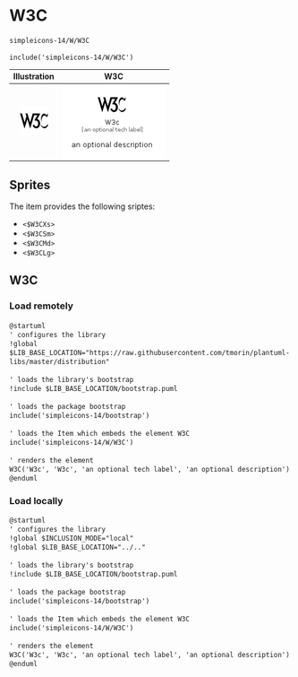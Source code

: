 # W3C


```text
simpleicons-14/W/W3C
```

```text
include('simpleicons-14/W/W3C')
```



| Illustration | W3C |
| :---: | :---: |
| ![illustration for Illustration](../../simpleicons-14/W/W3C.png) | ![illustration for W3C](../../simpleicons-14/W/W3C.Local.png) |



## Sprites
The item provides the following sriptes:

- `<$W3CXs>`
- `<$W3CSm>`
- `<$W3CMd>`
- `<$W3CLg>`





## W3C

### Load remotely
```plantuml
@startuml
' configures the library
!global $LIB_BASE_LOCATION="https://raw.githubusercontent.com/tmorin/plantuml-libs/master/distribution"

' loads the library's bootstrap
!include $LIB_BASE_LOCATION/bootstrap.puml

' loads the package bootstrap
include('simpleicons-14/bootstrap')

' loads the Item which embeds the element W3C
include('simpleicons-14/W/W3C')

' renders the element
W3C('W3c', 'W3c', 'an optional tech label', 'an optional description')
@enduml
```

### Load locally
```plantuml
@startuml
' configures the library
!global $INCLUSION_MODE="local"
!global $LIB_BASE_LOCATION="../.."

' loads the library's bootstrap
!include $LIB_BASE_LOCATION/bootstrap.puml

' loads the package bootstrap
include('simpleicons-14/bootstrap')

' loads the Item which embeds the element W3C
include('simpleicons-14/W/W3C')

' renders the element
W3C('W3c', 'W3c', 'an optional tech label', 'an optional description')
@enduml
```

